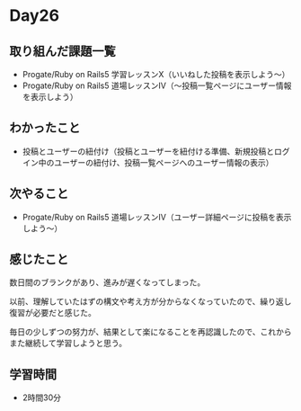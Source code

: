 # Day26
## 取り組んだ課題一覧
- Progate/Ruby on Rails5 学習レッスンX（いいねした投稿を表示しよう〜）
- Progate/Ruby on Rails5 道場レッスンⅣ（〜投稿一覧ページにユーザー情報を表示しよう）
## わかったこと
- 投稿とユーザーの紐付け（投稿とユーザーを紐付ける準備、新規投稿とログイン中のユーザーの紐付け、投稿一覧ページへのユーザー情報の表示）
## 次やること
- Progate/Ruby on Rails5 道場レッスンⅣ（ユーザー詳細ページに投稿を表示しよう〜）
## 感じたこと
数日間のブランクがあり、進みが遅くなってしまった。
 
以前、理解していたはずの構文や考え方が分からなくなっていたので、繰り返し復習が必要だと感じた。
 
毎日の少しずつの努力が、結果として楽になることを再認識したので、これからまた継続して学習しようと思う。
## 学習時間
- 2時間30分
